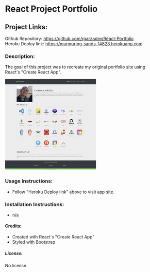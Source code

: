 # React Project Portfolio

## Project Links:

Github Repository: https://github.com/rgarzadev/React-Portfolio<br>
Heroku Deploy link: https://murmuring-sands-14823.herokuapp.com<br>

### Description:

The goal of this project was to recreate my original portfolio site using React's "Create React App". 

<img src="https://github.com/rgarzadev/React-Portfolio/blob/master/public/img/screens/react-portfolio.PNG?raw=true" height="300"><br>

### Usage Instructions: <br>

* Follow "Heroku Deploy link" above to visit app site.

### Installation Instructions:

* n/a

#### Credits:

* Created with React's "Create React App"
* Styled with Bootstrap

##### License:

No license.

